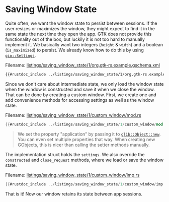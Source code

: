 # Saving Window State

Quite often, we want the window state to persist between sessions.
If the user resizes or maximizes the window, they might expect to find it in the same state the next time they open the app.
GTK does not provide this functionality out of the box, but luckily it is not too hard to manually implement it.
We basically want two integers (`height` & `width`) and a boolean (`is_maximized`) to persist.
We already know how to do this by using [`gio::Settings`](https://gtk-rs.org/gtk-rs-core/stable/latest/docs/gio/struct.Settings.html).

Filename: <a class=file-link href="https://github.com/gtk-rs/gtk4-rs/blob/master/book/listings/saving_window_state/1/org.gtk-rs.example.gschema.xml">listings/saving_window_state/1/org.gtk-rs.example.gschema.xml</a>

```xml
{{#rustdoc_include ../listings/saving_window_state/1/org.gtk-rs.example.gschema.xml}}
```

Since we don't care about intermediate state, we only load the window state when the window is constructed and save it when we close the window.
That can be done by creating a custom window.
First, we create one and add convenience methods for accessing settings as well as the window state.

Filename: <a class=file-link href="https://github.com/gtk-rs/gtk4-rs/blob/master/book/listings/saving_window_state/1/custom_window/mod.rs">listings/saving_window_state/1/custom_window/mod.rs</a>

```rust ,no_run,noplayground
{{#rustdoc_include ../listings/saving_window_state/1/custom_window/mod.rs:mod}}
```

> We set the property "application" by passing it to [`glib::Object::new`](https://gtk-rs.org/gtk-rs-core/stable/latest/docs/glib/object/struct.Object.html#method.new).
> You can even set multiple properties that way.
> When creating new GObjects, this is nicer than calling the setter methods manually.

The implementation struct holds the `settings`.
We also override the `constructed` and `close_request` methods, where we load or save the window state. 

Filename: <a class=file-link href="https://github.com/gtk-rs/gtk4-rs/blob/master/book/listings/saving_window_state/1/custom_window/imp.rs">listings/saving_window_state/1/custom_window/imp.rs</a>

```rust ,no_run,noplayground
{{#rustdoc_include ../listings/saving_window_state/1/custom_window/imp.rs:imp}}
```

That is it!
Now our window retains its state between app sessions.
